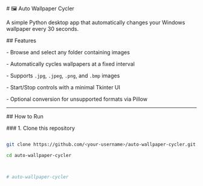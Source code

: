 \# 🖼️ Auto Wallpaper Cycler



A simple Python desktop app that automatically changes your Windows wallpaper every 30 seconds.



\## Features

\- Browse and select any folder containing images

\- Automatically cycles wallpapers at a fixed interval

\- Supports `.jpg`, `.jpeg`, `.png`, and `.bmp` images

\- Start/Stop controls with a minimal Tkinter UI

\- Optional conversion for unsupported formats via Pillow



---



\##  How to Run



\### 1. Clone this repository

```bash

git clone https://github.com/<your-username>/auto-wallpaper-cycler.git

cd auto-wallpaper-cycler



#   a u t o - w a l l p a p e r - c y c l e r  
 